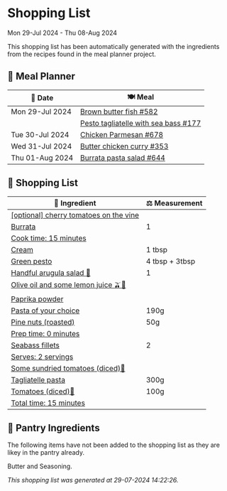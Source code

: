 # Shopping List

Mon 29-Jul 2024 - Thu 08-Aug 2024

This shopping list has been automatically generated with the ingredients from the recipes found in the meal planner project.

## 📅 Meal Planner

|📅 Date| 🍽️ Meal|
|----|----|
|Mon 29-Jul 2024|[Brown butter fish #582](https://github.com/jcallaghan/The-Cookbook/issues/582)|
||[Pesto tagliatelle with sea bass #177](https://github.com/jcallaghan/The-Cookbook/issues/177)|
|Tue 30-Jul 2024|[Chicken Parmesan #678](https://github.com/jcallaghan/The-Cookbook/issues/678)|
|Wed 31-Jul 2024|[Butter chicken curry #353](https://github.com/jcallaghan/The-Cookbook/issues/353)|
|Thu 01-Aug 2024|[Burrata pasta salad #644](https://github.com/jcallaghan/The-Cookbook/issues/644)|

## 🛒 Shopping List

| 🍌 Ingredient| ⚖️ Measurement|
|----------|-----------|
|[[optional] cherry tomatoes on the vine](https://www.sainsburys.co.uk/gol-ui/SearchResults/[optional]%20cherry%20tomatoes%20on%20the%20vine)||
|[Burrata](https://www.sainsburys.co.uk/gol-ui/SearchResults/Burrata)|1|
|[Cook time:  15 minutes](https://www.sainsburys.co.uk/gol-ui/SearchResults/Cook%20time:%20%2015%20minutes)||
|[Cream](https://www.sainsburys.co.uk/gol-ui/SearchResults/Cream)|1 tbsp|
|[Green pesto](https://www.sainsburys.co.uk/gol-ui/SearchResults/Green%20pesto)|4 tbsp + 3tbsp|
|[Handful arugula salad 🥗](https://www.sainsburys.co.uk/gol-ui/SearchResults/Handful%20arugula%20salad%20🥗)|1|
|[Olive oil and some lemon juice 🫒🍋](https://www.sainsburys.co.uk/gol-ui/SearchResults/Olive%20oil%20and%20some%20lemon%20juice%20🫒🍋)||
|[Paprika powder](https://www.sainsburys.co.uk/gol-ui/SearchResults/Paprika%20powder)||
|[Pasta of your choice](https://www.sainsburys.co.uk/gol-ui/SearchResults/Pasta%20of%20your%20choice)|190g|
|[Pine nuts (roasted)](https://www.sainsburys.co.uk/gol-ui/SearchResults/Pine%20nuts%20(roasted))|50g|
|[Prep time: 0 minutes](https://www.sainsburys.co.uk/gol-ui/SearchResults/Prep%20time:%200%20minutes)||
|[Seabass fillets](https://www.sainsburys.co.uk/gol-ui/SearchResults/Seabass%20fillets)|2|
|[Serves: 2 servings](https://www.sainsburys.co.uk/gol-ui/SearchResults/Serves:%202%20servings)||
|[Some sundried tomatoes (diced)🍅](https://www.sainsburys.co.uk/gol-ui/SearchResults/Some%20sundried%20tomatoes%20(diced)🍅)||
|[Tagliatelle pasta](https://www.sainsburys.co.uk/gol-ui/SearchResults/Tagliatelle%20pasta)|300g|
|[Tomatoes (diced)🍅](https://www.sainsburys.co.uk/gol-ui/SearchResults/Tomatoes%20(diced)🍅)|100g|
|[Total time: 15 minutes](https://www.sainsburys.co.uk/gol-ui/SearchResults/Total%20time:%2015%20minutes)||

## 🏪 Pantry Ingredients

The following items have not been added to the shopping list as they are likey in the pantry already.

Butter and Seasoning.


_This shopping list was generated at 29-07-2024 14:22:26._
